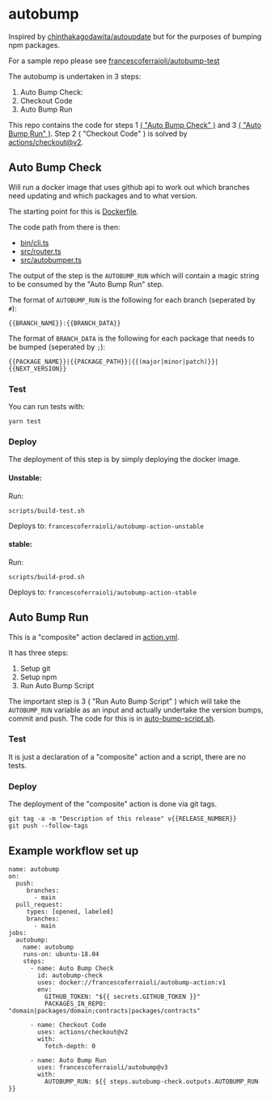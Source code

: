 # autobump

Inspired by [chinthakagodawita/autoupdate](https://github.com/chinthakagodawita/autoupdate) but for the purposes of bumping npm packages.

For a sample repo please see [francescoferraioli/autobump-test](https://github.com/francescoferraioli/autobump-test)

The autobump is undertaken in 3 steps:
1. Auto Bump Check: 
2. Checkout Code
3. Auto Bump Run

This repo contains the code for steps 1 [( "Auto Bump Check" )](#auto-bump-check) and 3 [( "Auto Bump Run" )](#auto-bump-run). Step 2 ( "Checkout Code" ) is solved by [actions/checkout@v2](https://github.com/actions/checkout).

## Auto Bump Check

Will run a docker image that uses github api to work out which branches need updating and which packages and to what version.

The starting point for this is [Dockerfile](Dockerfile).

The code path from there is then:
- [bin/cli.ts](bin/cli.ts)
- [src/router.ts](src/router.ts)
- [src/autobumper.ts](src/autobumper.ts)

The output of the step is the `AUTOBUMP_RUN` which will contain a magic string to be consumed by the "Auto Bump Run" step.

The format of `AUTOBUMP_RUN` is the following for each branch (seperated by `#`):
```
{{BRANCH_NAME}}:{{BRANCH_DATA}}
```

The format of `BRANCH_DATA` is the following for each package that needs to be bumped (seperated by `;`):
```
{{PACKAGE_NAME}}|{{PACKAGE_PATH}}|{{(major|minor|patch)}}|{{NEXT_VERSION}}
```

### Test

You can run tests with:
```
yarn test
```

### Deploy

The deployment of this step is by simply deploying the docker image.

#### Unstable:

Run:
```
scripts/build-test.sh
```

Deploys to: `francescoferraioli/autobump-action-unstable`

#### stable:

Run:
```
scripts/build-prod.sh
```

Deploys to: `francescoferraioli/autobump-action-stable`

## Auto Bump Run

This is a "composite" action declared in [action.yml](action.yml).

It has three steps:
1. Setup git
2. Setup npm
3. Run Auto Bump Script

The important step is 3 ( "Run Auto Bump Script" ) which will take the `AUTOBUMP_RUN` variable as an input and actually undertake the version bumps, commit and push. The code for this is in [auto-bump-script.sh](auto-bump-script.sh).

### Test

It is just a declaration of a "composite" action and a script, there are no tests.

### Deploy

The deployment of the "composite" action is done via git tags.

```
git tag -a -m "Description of this release" v{{RELEASE_NUMBER}}
git push --follow-tags
```

## Example workflow set up
```
name: autobump
on:
  push:
     branches:
       - main
  pull_request:
     types: [opened, labeled]
     branches:
       - main
jobs:
  autobump:
    name: autobump
    runs-on: ubuntu-18.04
    steps:
      - name: Auto Bump Check
        id: autobump-check
        uses: docker://francescoferraioli/autobump-action:v1
        env:
          GITHUB_TOKEN: "${{ secrets.GITHUB_TOKEN }}"
          PACKAGES_IN_REPO: "domain|packages/domain;contracts|packages/contracts"

      - name: Checkout Code
        uses: actions/checkout@v2
        with:
          fetch-depth: 0

      - name: Auto Bump Run
        uses: francescoferraioli/autobump@v3
        with:
          AUTOBUMP_RUN: ${{ steps.autobump-check.outputs.AUTOBUMP_RUN }}
```